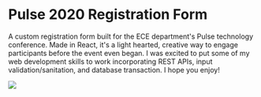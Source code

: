 # Pulse 2020 Registration Form

A custom registration form built for the ECE department's Pulse technology conference. Made in React, it's a light hearted, creative way to engage participants before the event even began. I was excited to put some of my web development skills to work incorporating REST APIs, input validation/sanitation, and database transaction. I hope you enjoy! 

![](https://drive.google.com/uc?id=11o3Gx69ycOZm_rU5e1jquC4XFpQ3JWnW)
